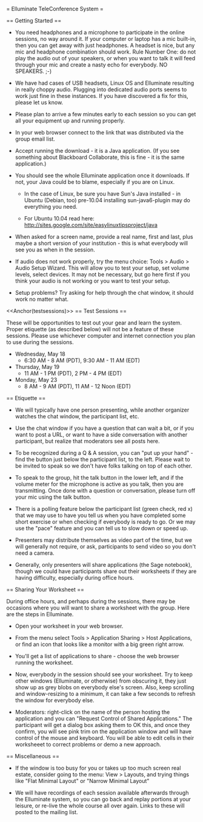 = Elluminate TeleConference System =

== Getting Started ==

  * You need headphones and a microphone to participate in the online sessions, no way around it.  If your computer or laptop has a mic built-in, then you can get away with just headphones.  A headset is nice, but any mic and headphone combination should work.  Rule Number One: do not play the audio out of your speakers, or when you want to talk it will feed through your mic and create a nasty echo for everybody.  NO SPEAKERS.  ;-)

  * We have had cases of USB headsets, Linux OS and Elluminate resulting in really choppy audio.  Plugging into dedicated audio ports seems to work just fine in these instances.  If you have discovered a fix for this, please let us know.

  * Please plan to arrive a few minutes early to each session so you can get all your equipment up and running properly.

  * In your web browser connect to the link that was distributed via the group email list.

  * Accept running the download - it is a Java application.  (If you see something about Blackboard Collaborate, this is fine - it is the same application.)

  * You should see the whole Elluminate application once it downloads.  If not, your Java could be to blame, especially if you are on Linux.
    * In the case of Linux, be sure you have Sun's Java installed - in Ubuntu (Debian, too) pre-10.04 installing  sun-java6-plugin  may do everything you need.

    * For Ubuntu 10.04 read here:  http://sites.google.com/site/easylinuxtipsproject/java

  * When asked for a screen name, provide a real name, first and last, plus maybe a short version of your institution - this is what everybody will see you as when in the session.

  * If audio does not work properly, try the menu choice: Tools > Audio > Audio Setup Wizard.  This will allow you to test your setup, set volume levels, select devices.  It may not be necessary, but go here first if you think your audio is not working or you want to test your setup.

  * Setup problems?  Try asking for help through the chat window, it should work no matter what.

<<Anchor(testsessions)>>
== Test Sessions ==

These will be opportunities to test out your gear and learn the system.  Proper etiquette (as described below) will not be a feature of these sessions.  Please use whichever computer and internet connection you plan to use during the sessions.

  * Wednesday, May 18
    * 6:30 AM - 8 AM (PDT), 9:30 AM - 11 AM (EDT)
  * Thursday, May 19
    * 11 AM - 1 PM (PDT), 2 PM - 4 PM (EDT)
  * Monday, May 23
    * 8 AM - 9 AM (PDT), 11 AM - 12 Noon (EDT)

== Etiquette ==

  * We will typically have one person presenting, while another organizer watches the chat window, the participant list, etc.

  * Use the chat window if you have a question that can wait a bit, or if you want to post a URL, or want to have a side conversation with another participant, but realize that moderators see all posts here.

  * To be recognized during a Q & A session, you can "put up your hand" - find the button just below the participant list, to the left.  Please wait to be invited to speak so we don't have folks talking on top of each other.

  * To speak to the group, hit the talk button in the lower left, and if the volume meter for the microphone is active as you talk, then you are transmitting.  Once done with a question or conversation, please turn off your mic using the talk button.

  * There is a polling feature below the participant list (green check, red x) that we may use to have you tell us when you have completed some short exercise or when checking if everybody is ready to go.  Or we may use the "pace" feature and you can tell us to slow down or speed up.

  * Presenters may distribute themselves as video part of the time, but we will generally not require, or ask, participants to send video so you don't need a camera.

  * Generally, only presenters will share applications (the Sage notebook), though we could have participants share out their worksheets if they are having difficulty, especially during office hours.

== Sharing Your Worksheet ==

During office hours, and perhaps during the sessions, there may be occasions where you will want to share a worksheet with the group.  Here are the steps in Elluminate.

  * Open your worksheet in your web browser.

  * From the menu select  Tools > Application Sharing > Host Applications, or find an icon that looks like a monitor with a big green right arrow.

  * You'll get a list of applications to share - choose the web browser running the worksheet.

  * Now, everybody in the session should see your worksheet.  Try to keep other windows (Elluminate, or otherwise) from obscuring it, they just show up as grey blobs on everybody else's screen.  Also, keep scrolling and window-resizing to a minimum, it can take a few seconds to refresh the window for everybody else.

  * Moderators:  right-click on the name of the person hosting the application and you can "Request Control of Shared Applications."  The participant will get a dialog box asking them to OK this, and once they confirm, you will see pink trim on the application window and will have control of the mouse and keyboard.  You will be able to edit cells in their worksheeet to correct problems or demo a new approach.

== Miscellaneous ==

  * If the window is too busy for you or takes up too much screen real estate, consider going to the menu: View > Layouts, and trying things like "Flat Minimal Layout" or "Narrow Minimal Layout"

  * We will have recordings of each session available afterwards through the Elluminate system, so you can go back and replay portions at your leisure, or re-live the whole course all over again.  Links to these will posted to the mailing list.
